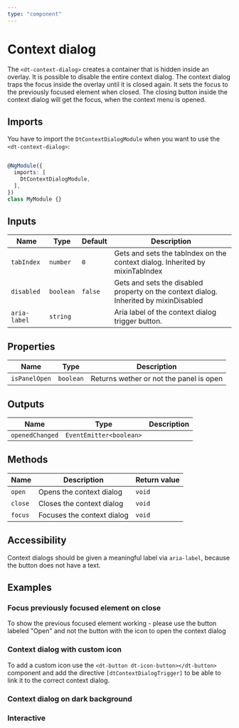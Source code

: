 ```yaml
---
type: "component"
---
```


# Context dialog

<docs-source-example example="DefaultContextDialogExampleComponent"></docs-source-example>

The `<dt-context-dialog>` creates a container that is hidden inside an overlay.
It is possible to disable the entire context dialog.
The context dialog traps the focus inside the overlay until it is closed again.
It sets the focus to the previously focused element when closed.
The closing button inside the context dialog will get the focus, when the context menu is opened.

## Imports

You have to import the `DtContextDialogModule` when you want to use the `<dt-context-dialog>`:

```typescript

@NgModule({
  imports: [
    DtContextDialogModule,
  ],
})
class MyModule {}

```

## Inputs

| Name | Type | Default | Description |
| --- | --- | --- | --- |
| `tabIndex` | `number` | `0` | Gets and sets the tabIndex on the context dialog. Inherited by mixinTabIndex |
| `disabled` | `boolean` | `false` | Gets and sets the disabled property on the context dialog. Inherited by mixinDisabled |
| `aria-label` | `string` | | Aria label of the context dialog trigger button. |

## Properties

| Name | Type | Description |
| --- | --- | --- |
| `isPanelOpen` | `boolean` | Returns wether or not the panel is open |

## Outputs
| Name | Type | Description |
| --- | --- | --- |
| `openedChanged` | `EventEmitter<boolean>` |  | Event emitted when the context dialog opens or closes. |

## Methods

| Name | Description | Return value |
| --- | --- | --- |
| `open` | Opens the context dialog | `void` |
| `close` | Closes the context dialog | `void` |
| `focus` | Focuses the context dialog | `void` |

## Accessibility

Context dialogs should be given a meaningful label via `aria-label`, because the button does not have a text.

## Examples

### Focus previously focused element on close

To show the previous focused element working - please use the button labeled "Open" and not the button with the icon to open the context dialog

<docs-source-example example="PrevFocusContextDialogExampleComponent"></docs-source-example>

### Context dialog with custom icon

To add a custom icon use the `<dt-button dt-icon-button></dt-button>` component and add the directive `[dtContextDialogTrigger]` to be able to link it to the correct context dialog.

<docs-source-example example="CustomIconContextDialogExampleComponent"></docs-source-example>

### Context dialog on dark background

<docs-source-example example="DarkContextDialogExampleComponent" themedark="true"></docs-source-example>

### Interactive

<docs-source-example example="InteractiveContextDialogExampleComponent"></docs-source-example>
